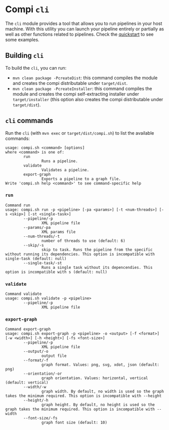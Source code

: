 # Compi `cli`
The `cli` module provides a tool that allows you to run pipelines in your host machine. With this utility you can launch your pipeline entirely or partially as well as other functions related to pipelines. Check the [quickstart](QUICKSTART.md) to see some examples.

## Building `cli`
To build the `cli`, you can run:
- `mvn clean package -PcreateDist`: this command compiles the module and creates the compi distributable under `target/dist`.
- `mvn clean package -PcreateInstaller`: this command compiles the module and creates the compi self-extracting installer under `target/installer` (this option also creates the compi distributable under `target/dist`).

## `cli` commands
Run the `cli` (with `mvn exec` or `target/dist/compi.sh`) to list the available commands:

```
usage: compi.sh <command> [options]
where <command> is one of:
        run
                Runs a pipeline.
        validate
                Validates a pipeline.
        export-graph
                Exports a pipeline to a graph file.
Write 'compi.sh help <command>' to see command-specific help
```

### `run`
```
Command run
usage: compi.sh run -p <pipeline> [-pa <params>] [-t <num-threads>] [-s <skip>] [-st <single-task>]
        --pipeline/-p
                XML pipeline file
        --params/-pa
                XML params file
        --num-threads/-t
                number of threads to use (default: 6)
        --skip/-s
                skip to task. Runs the pipeline from the specific without running its dependencies. This option is incompatible with single-task (default: null)
        --single-task/-st
                Runs a single task without its depencendies. This option is incompatible with s (default: null)
```

### `validate`

```
Command validate
usage: compi.sh validate -p <pipeline>
        --pipeline/-p
                XML pipeline file
```

### `export-graph`
```
Command export-graph
usage: compi.sh export-graph -p <pipeline> -o <output> [-f <format>] [-w <width>] [-h <height>] [-fs <font-size>]
        --pipeline/-p
                XML pipeline file
        --output/-o
                output file
        --format/-f
                graph format. Values: png, svg, xdot, json (default: png)
        --orientation/-or
                graph orientation. Values: horizontal, vertical (default: vertical)
        --width/-w
                graph width. By default, no width is used so the graph takes the minimum required. This option is incompatible with --height
        --height/-h
                graph height. By default, no height is used so the graph takes the minimum required. This option is incompatible with --width
        --font-size/-fs
                graph font size (default: 10)
```